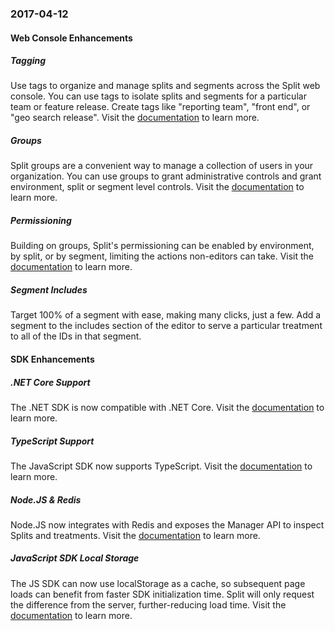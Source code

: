 ### 2017-04-12
#### Web Console Enhancements
##### Tagging
Use tags to organize and manage splits and segments across the Split web console. You can use tags to isolate splits and segments for a particular team or feature release. Create tags like "reporting team", "front end", or "geo search release". Visit the [documentation](https://help.split.io/hc/en-us/articles/360020839151-Tags) to learn more.
##### Groups
Split groups are a convenient way to manage a collection of users in your organization. You can use groups to grant administrative controls and grant environment, split or segment level controls. Visit the [documentation](https://help.split.io/hc/en-us/articles/360020812952-Manage-user-groups) to learn more.
##### Permissioning
Building on groups, Split's permissioning can be enabled by environment, by split, or by segment, limiting the actions non-editors can take. Visit the [documentation](https://help.split.io/hc/en-us/articles/360020579052-Permissions) to learn more.
##### Segment Includes
Target 100% of a segment with ease, making many clicks, just a few. Add a segment to the includes section of the editor to serve a particular treatment to all of the IDs in that segment.
#### SDK Enhancements
##### .NET Core Support
The .NET SDK is now compatible with .NET Core. Visit the [documentation](https://help.split.io/hc/en-us/articles/360020240172--NET-SDK) to learn more.
##### TypeScript Support
The JavaScript SDK now supports TypeScript. Visit the [documentation](https://help.split.io/hc/en-us/articles/360020448791-JavaScript-SDK) to learn more.
##### Node.JS & Redis
Node.JS now integrates with Redis and exposes the Manager API to inspect Splits and treatments. Visit the [documentation](https://help.split.io/hc/en-us/articles/360020564931-Node-js-SDK) to learn more.
##### JavaScript SDK Local Storage
The JS SDK can now use localStorage as a cache, so subsequent page loads can benefit from faster SDK initialization time. Split will only request the difference from the server, further-reducing load time. Visit the [documentation](https://help.split.io/hc/en-us/articles/360020448791-JavaScript-SDK#configuration) to learn more.
